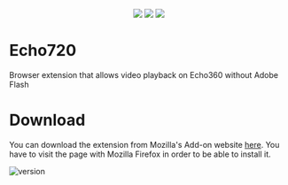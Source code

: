<p align="center">
</p>
<p align="center">
   <img src="https://img.shields.io/amo/users/echo720" />
   <img src="https://img.shields.io/amo/dw/echo720" />
   <img src="https://img.shields.io/amo/stars/echo720" />
</p>


# Echo720
Browser extension that allows video playback on Echo360 without Adobe Flash

# Download
You can download the extension from Mozilla's Add-on website [here](https://addons.mozilla.org/firefox/addon/echo720/). You have to visit the page with Mozilla Firefox in order to be able to install it.

![version](https://img.shields.io/amo/v/echo720)
